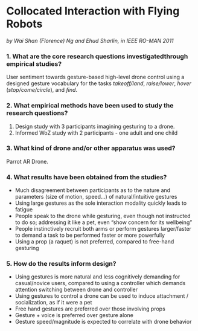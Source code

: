 # Collocated Interaction with Flying Robots

*by Wai Shan (Florence) Ng and Ehud Sharlin, in IEEE RO-MAN 2011*

### 1. What are the core research questions investigatedthrough empirical studies?

User sentiment towards gesture-based high-level drone control using a designed gesture vocabulary for the tasks *takeoff/land*, *raise/lower*, *hover* (*stop/come/circle*), and *find*.

### 2. What empirical methods have been used to study the research questions?

1. Design study with 3 participants imagining gesturing to a drone.
2. Informed WoZ study with 2 participants - one adult and one child

### 3. What kind of drone and/or other apparatus was used?

Parrot AR Drone.

### 4. What results have been obtained from the studies?

- Much disagreement between participants as to the nature and parameters (size of motion, speed…) of natural/intuitive gestures
- Using large gestures as the sole interaction modality quickly leads to fatigue
- People speak to the drone while gesturing, even though not instructed to do so; addressing it like a pet, even “show concern for its wellbeing” 
- People instinctively recruit both arms or perform gestures larger/faster to demand a task to be performed faster or more powerfully
- Using a prop (a raquet) is not preferred, compared to free-hand gesturing

### 5. How do the results inform design?

- Using gestures is more natural and less cognitively demanding for casual/novice users, compared to using a controller which demands attention switching between drone and controller
- Using gestures to control a drone can be used to induce attachment / socialization, as if it were a pet
- Free hand gestures are preferred over those involving props
- Gesture + voice is preferred over gesture alone
- Gesture speed/magnitude is expected to correlate with drone behavior
